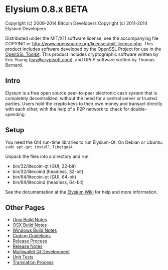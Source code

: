 Elysium 0.8.x BETA
====================

Copyright (c) 2009-2014 Bitcoin Developers
Copyright (c) 2011-2014 Elysium Developers

Distributed under the MIT/X11 software license, see the accompanying
file COPYING or http://www.opensource.org/licenses/mit-license.php.
This product includes software developed by the OpenSSL Project for use in the [OpenSSL Toolkit](http://www.openssl.org/). This product includes
cryptographic software written by Eric Young ([eay@cryptsoft.com](mailto:eay@cryptsoft.com)), and UPnP software written by Thomas Bernard.


Intro
---------------------
Elysium is a free open source peer-to-peer electronic cash system that is
completely decentralized, without the need for a central server or trusted
parties.  Users hold the crypto keys to their own money and transact directly
with each other, with the help of a P2P network to check for double-spending.


Setup
---------------------
You need the Qt4 run-time libraries to run Elysium-Qt. On Debian or Ubuntu:
	`sudo apt-get install libqtgui4`

Unpack the files into a directory and run:

- bin/32/litecoin-qt (GUI, 32-bit)
- bin/32/litecoind (headless, 32-bit)
- bin/64/litecoin-qt (GUI, 64-bit)
- bin/64/litecoind (headless, 64-bit)

See the documentation at the [Elysium Wiki](http://litecoin.info)
for help and more information.


Other Pages
---------------------
- [Unix Build Notes](build-unix.md)
- [OSX Build Notes](build-osx.md)
- [Windows Build Notes](build-msw.md)
- [Coding Guidelines](coding.md)
- [Release Process](release-process.md)
- [Release Notes](release-notes.md)
- [Multiwallet Qt Development](multiwallet-qt.md)
- [Unit Tests](unit-tests.md)
- [Translation Process](translation_process.md)

